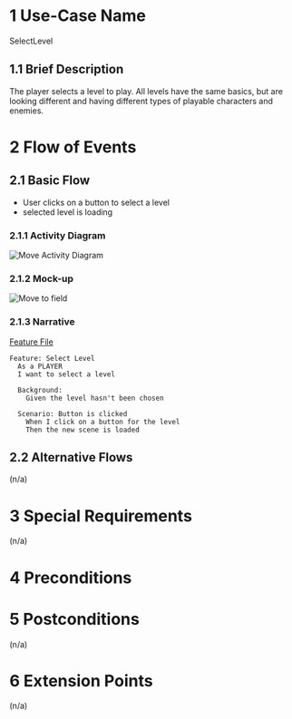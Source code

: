 # 1 Use-Case Name

SelectLevel

## 1.1 Brief Description

The player selects a level to play. All levels have the same basics, but are looking different and having different types of playable characters and enemies.

# 2 Flow of Events

## 2.1 Basic Flow

* User clicks on a button to select a level
* selected level is loading

### 2.1.1 Activity Diagram

![Move Activity Diagram](https://raw.githubusercontent.com/steiditi/Spybot-Reloaded-Doc/61477d4aa2ee6938a437a8a27ec8d09674687ca9/UseCases/Select_Level/ActivityDiagram.svg)

### 2.1.2 Mock-up

![Move to field](https://raw.githubusercontent.com/steiditi/Spybot-Reloaded-Doc/0207b270d5c8204763f9c43eb2db5779b76a1367/UseCases/Select_Level/MockUp%20SelectLevel.svg)

### 2.1.3 Narrative

[Feature File](https://github.com/janick3110/Spybot/blob/master/app/Feature%20Files/SelectLevel.feature)
```gherkin
Feature: Select Level
  As a PLAYER
  I want to select a level

  Background:
    Given the level hasn't been chosen

  Scenario: Button is clicked
    When I click on a button for the level
    Then the new scene is loaded
```

## 2.2 Alternative Flows

(n/a)

# 3 Special Requirements

(n/a)

# 4 Preconditions


# 5 Postconditions

(n/a)

# 6 Extension Points

(n/a)

